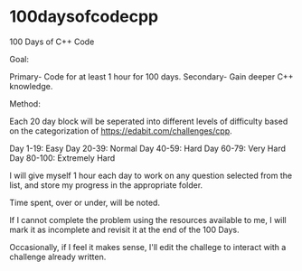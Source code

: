 # 100daysofcodecpp
100 Days of C++ Code

Goal:

Primary- Code for at least 1 hour for 100 days.
Secondary- Gain deeper C++ knowledge.

Method:

Each 20 day block will be seperated into different levels of difficulty based on the categorization of https://edabit.com/challenges/cpp. 

Day 1-19: Easy
Day 20-39: Normal
Day 40-59: Hard
Day 60-79: Very Hard
Day 80-100: Extremely Hard

I will give myself 1 hour each day to work on any question selected from the list, and store my progress in the appropriate folder.

Time spent, over or under, will be noted.

If I cannot complete the problem using the resources available to me, I will mark it as incomplete and revisit it at the end of the 100 Days.

Occasionally, if I feel it makes sense, I'll edit the challege to interact with a challenge already written.
